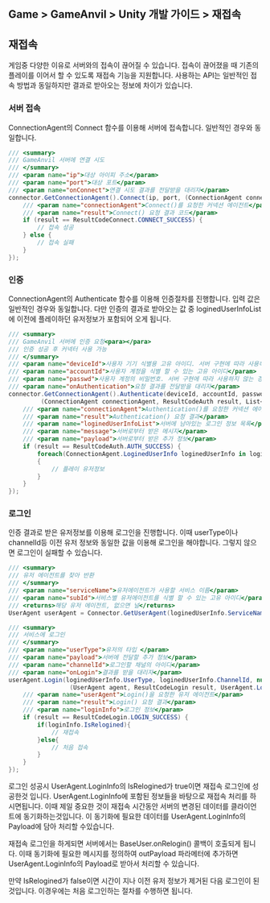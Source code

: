 ## Game > GameAnvil > Unity 개발 가이드 > 재접속

## 재접속

게임중 다양한 이유로 서버와의 접속이 끊어질 수 있습니다. 접속이 끊어졌을 때 기존의 플레이를 이어서 할 수 있도록 재접속 기능을 지원합니다. 사용하는 API는 일반적인 접속 방법과 동일하지만 결과로 받아오는 정보에 차이가 있습니다. 

### 서버 접속

ConnectionAgent의 Connect 함수를 이용해 서버에 접속합니다. 일반적인 경우와 동일합니다. 

```c#
/// <summary>
/// GameAnvil 서버에 연결 시도
/// </summary>
/// <param name="ip">대상 아이피 주소</param>
/// <param name="port">대상 포트</param>
/// <param name="onConnect">연결 시도 결과를 전달받을 대리자</param>
connector.GetConnectionAgent().Connect(ip, port, (ConnectionAgent connectionAgent, ResultCodeConnect result) => {
    /// <param name="connectionAgent">Connect()를 요청한 커넥션 에이전트</param>
    /// <param name="result">Connect() 요청 결과 코드</param>
    if (result == ResultCodeConnect.CONNECT_SUCCESS) {
		// 접속 성공
    } else {
	    // 접속 실패
    }
});
```

### 인증

ConnectionAgent의 Authenticate 함수를 이용해 인증절차를 진행합니다. 입력 값은 일반적인 경우와 동일합니다. 다만 인증의 결과로 받아오는 값 중 loginedUserInfoList에 이전에 플레이하던 유저정보가 포함되어 오게 됩니다. 

```c#
/// <summary>
/// GameAnvil 서버에 인증 요청<para></para>
/// 인증 성공 후 커넥터 사용 가능
/// </summary>
/// <param name="deviceId">사용자 기기 식별용 고유 아이디. 서버 구현에 따라 사용하지 않는 경우 빈 문자열 전달</param>
/// <param name="accountId">사용자 계정을 식별 할 수 있는 고유 아이디</param>
/// <param name="passwd">사용자 계정의 비밀번호. 서버 구현에 따라 사용하지 않는 경우 빈 문자열 전달</param>
/// <param name="onAuthentication">요청 결과를 전달받을 대리자</param>
connector.GetConnectionAgent().Authenticate(deviceId, accountId, password, payload
         (ConnectionAgent connectionAgent, ResultCodeAuth result, List<ConnectionAgent.LoginedUserInfo> loginedUserInfoList, string message, Payload payload) => {
    /// <param name="connectionAgent">Authentication()를 요청한 커넥션 에이전트</param>
    /// <param name="result">Authentication() 요청 결과</param>
    /// <param name="loginedUserInfoList">서버에 남아있는 로그인 정보 목록</param>
    /// <param name="message">서버로부터 받은 메시지</param>
    /// <param name="payload">서버로부터 받은 추가 정보</param>
    if (result == ResultCodeAuth.AUTH_SUCCESS) {
		foreach(ConnectionAgent.LoginedUserInfo loginedUserInfo in loginedUserInfoList)
		{
			// 플레이 유저정보
		}
    } 
});
```



### 로그인

인증 결과로 받은 유저정보를 이용해 로그인을 진행합니다. 이때 userType이나 channelId등 이전 유저 정보와 동일한 값을 이용해 로그인을 해야합니다. 그렇지 않으면 로그인이 실패할 수 있습니다. 

```c#
/// <summary>
/// 유저 에이전트를 찾아 반환
/// </summary>
/// <param name="serviceName">유저에이전트가 사용할 서비스 이름</param>
/// <param name="subId">서비스별 유저에이전트를 식별 할 수 있는 고유 아이디</param>
/// <returns>해당 유저 에이전트, 없으면 널</returns>
UserAgent userAgent = Connector.GetUserAgent(loginedUserInfo.ServiceName, loginedUserInfo.SubId);

/// <summary>
/// 서비스에 로그인
/// </summary>
/// <param name="userType">유저의 타입 </param>
/// <param name="payload">서버에 전달할 추가 정보</param>
/// <param name="channelId">로그인할 채널의 아이디</param>
/// <param name="onLogin">결과를 받을 대리자</param>
userAgent.Login(loginedUserInfo.UserType, loginedUserInfo.ChannelId, null,
                 (UserAgent agent, ResultCodeLogin result, UserAgent.LoginInfo loginInfo) => {
    /// <param name="userAgent">Login()을 요청한 유저 에이전트</param>
    /// <param name="result">Login() 요청 결과</param>
    /// <param name="loginInfo">로그인 정보</param>
	if (result == ResultCodeLogin.LOGIN_SUCCESS) {
        if(loginInfo.IsRelogined){
            // 재접속
        }else{
            // 처음 접속
        }
	}
});
```

로그인 성공시 UserAgent.LoginInfo의 IsRelogined가 true이면 재접속 로그인에 성공한것 입니다. UserAgent.LoginInfo에 포함된 정보들을 바탕으로 재접속 처리를 하시면됩니다. 이때 제일 중요한 것이 재접속 시간동안 서버의 변경된 데이터를 클라이언트에 동기화하는것입니다. 이 동기화에 필요한 데이터를 UserAgent.LoginInfo의 Payload에 담아 처리할 수있습니다.  

재접속 로그인을 하게되면 서버에서는 BaseUser.onRelogin() 콜백이 호출되게 됩니다. 이때 동기화에 필요한 메시지를 정의하여 outPayload 파라메터에 추가하면 UserAgent.LoginInfo의 Payload로 받아서 처리할 수 있습니다. 

만약 IsRelogined가 false이면 시간이 지나 이전 유저 정보가 제거된 다음 로그인이 된 것입니다. 이경우에는 처음 로그인하는 절차를 수행하면 됩니다. 
